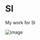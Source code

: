 # SI
My work for SI

![image](https://github.com/gitblanc/SI/assets/87705461/f5a90a63-127b-42d4-af23-4e21fa15c95c)
